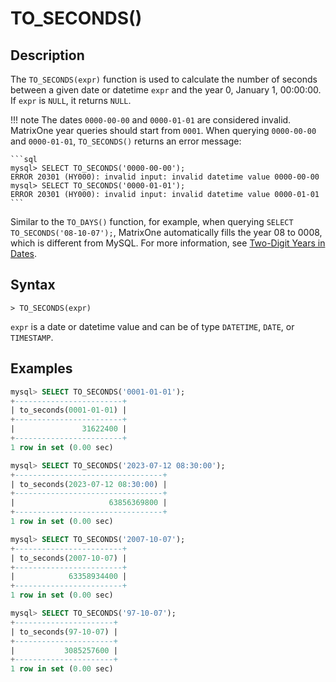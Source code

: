 # **TO_SECONDS()**

## **Description**

The `TO_SECONDS(expr)` function is used to calculate the number of seconds between a given date or datetime `expr` and the year 0, January 1, 00:00:00. If `expr` is `NULL`, it returns `NULL`.

!!! note
    The dates `0000-00-00` and `0000-01-01` are considered invalid. MatrixOne year queries should start from `0001`. When querying `0000-00-00` and `0000-01-01`, `TO_SECONDS()` returns an error message:

    ```sql
    mysql> SELECT TO_SECONDS('0000-00-00');
    ERROR 20301 (HY000): invalid input: invalid datetime value 0000-00-00
    mysql> SELECT TO_SECONDS('0000-01-01');
    ERROR 20301 (HY000): invalid input: invalid datetime value 0000-01-01
    ```

Similar to the `TO_DAYS()` function, for example, when querying `SELECT TO_SECONDS('08-10-07');`, MatrixOne automatically fills the year 08 to 0008, which is different from MySQL. For more information, see [Two-Digit Years in Dates](../../Data-Types/date-time-data-types/year-type.md).

## **Syntax**

```
> TO_SECONDS(expr)
```

`expr` is a date or datetime value and can be of type `DATETIME`, `DATE`, or `TIMESTAMP`.

## **Examples**

```sql
mysql> SELECT TO_SECONDS('0001-01-01');
+------------------------+
| to_seconds(0001-01-01) |
+------------------------+
|               31622400 |
+------------------------+
1 row in set (0.00 sec)

mysql> SELECT TO_SECONDS('2023-07-12 08:30:00');
+---------------------------------+
| to_seconds(2023-07-12 08:30:00) |
+---------------------------------+
|                     63856369800 |
+---------------------------------+
1 row in set (0.00 sec)

mysql> SELECT TO_SECONDS('2007-10-07');
+------------------------+
| to_seconds(2007-10-07) |
+------------------------+
|            63358934400 |
+------------------------+
1 row in set (0.00 sec)

mysql> SELECT TO_SECONDS('97-10-07');
+----------------------+
| to_seconds(97-10-07) |
+----------------------+
|           3085257600 |
+----------------------+
1 row in set (0.00 sec)
```
